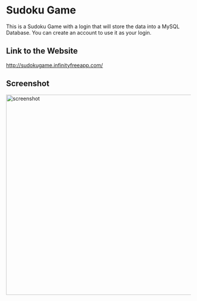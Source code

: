 # Sudoku Game

This is a Sudoku Game with a login that will store the data into a MySQL Database. You can create an account to use it as your login.

## Link to the Website

http://sudokugame.infinityfreeapp.com/

## Screenshot

<img width="547" alt="screenshot" src="https://github.com/StefDegiorgi/sudoku-game/assets/139114438/2179c243-866e-4479-baf5-6e44dfda1be5">
